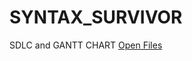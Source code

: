 # SYNTAX_SURVIVOR
SDLC and GANTT CHART
[Open Files](../C:\Users\Admin\Downloads\SyntaxSurvivor_SchedulingAndBudgetingAllocationForIgnaciosRicefieldADecisionTreeApproach_SDLC_Gantt.pdf)
